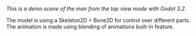 *This is a demo scene of the man from the top view made with Godot 3.2.* 

The model is using a Skeleton2D + Bone2D for control over different parts. The animation is made using blending of animations built-in feature. 
